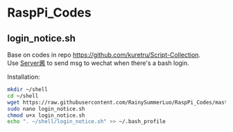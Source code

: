 # RaspPi_Codes

## login_notice.sh
Base on codes in repo https://github.com/kuretru/Script-Collection. <br/>
Use [Server酱](http://sc.ftqq.com/3.version) to send msg to wechat when there's a bash login.

Installation:
```bash
mkdir ~/shell
cd ~/shell
wget https://raw.githubusercontent.com/RainySummerLuo/RaspPi_Codes/master/login_notice.sh
sudo nano login_notice.sh
chmod u+x login_notice.sh
echo ". ~/shell/login_notice.sh" >> ~/.bash_profile
```

